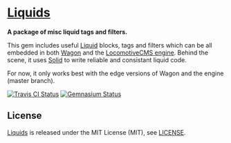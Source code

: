 [Liquids](http://bitaculous.github.io/liquids "A package of misc liquid blocks, tags and filters.")
===================================================================================================

**A package of misc liquid tags and filters.**

This gem includes useful [Liquid](http://liquidmarkup.org "Liquid Templating language") blocks, tags and filters which
can be all embedded in both [Wagon](https://github.com/locomotivecms/wagon "The right tool to create and modify a LocomotiveCMS website locally.")
and the [LocomotiveCMS engine](https://github.com/locomotivecms/engine "The engine of LocomotiveCMS."). Behind the scene,
it uses [Solid](https://github.com/tigerlily/solid "Helpers for easily creating custom Liquid tags and block.") to write
reliable and consistant liquid code.

For now, it only works best with the edge versions of Wagon and the engine (master branch).

[![Travis CI Status](https://travis-ci.org/bitaculous/liquids.svg)](http://travis-ci.org/bitaculous/liquids)
[![Gemnasium Status](https://gemnasium.com/bitaculous/liquids.svg)](https://gemnasium.com/bitaculous/liquids)

License
-------

[Liquids](http://bitaculous.github.io/liquids "A package of misc liquid blocks, tags and filters.") is released under
the MIT License (MIT), see [LICENSE](https://raw.githubusercontent.com/bitaculous/liquids/master/LICENSE "License").